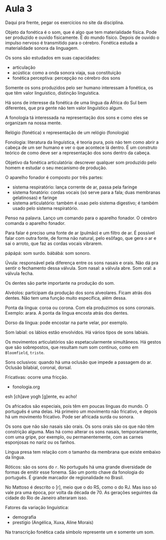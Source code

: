 Aula 3
======

Daqui pra frente, pegar os exercícios no site da disciplina.

Objeto da fonética é o som, que é algo que tem materialidade física. Pode ser produzido e ouvido fisicamente. É do mundo físico. Depois de ouvido o impulso nervoso é transmitido para o cérebro. Fonética estuda a materialidade sonora da linguagem.

Os sons são estudados em suas capacidades:

- articulação
- acústica: como a onda sonora viaja, sua constituição
- fonética perceptiva: percepção no cérebro dos sons

Somente os sons produzidos pelo ser humano interessam à fonética, os que têm valor linguístico, distinção linguística.

Há sons de interesse da fonética de uma língua da África do Sul bem diferentes, que pra gente não tem valor linguístico algum.

A fonologia tá interessada na representação dos sons e como eles se organizam na nossa mente.

Relógio (fonética) x representação de um relógio (fonologia)

Fonologia: literatura da linguística, é teoria pura, pois não tem como abrir a cabeça de um ser humano e ver o que acontece lá dentro. É um construto teórico de como deve ser a representação dos sons dentro da cabeça.

Objetivo da fonética articulatória: descrever qualquer som produzido pelo homem e estudar o seu mecanismo de produção.

O aparelho fonador é composto por três partes:

- sistema respiratório: lança corrente de ar, passa pela faringe
- sistema fonatório: cordas vocais (só serve para a fala; duas membranas gelatinosas) e faringe
- sistema articulatório: também é usao pelo sistema digestivo; é também usado pelo sistema respiratório.

Penso na palavra. Lanço um comando para o aparelho fonador. O cérebro comanda o aparelho fonador.

Para falar é preciso uma fonte de ar (pulmão) e um filtro de ar. É possível falar com outra fonte, de forma não natural, pelo esôfago, que gera o ar e sai o arroto, que faz as cordas vocais vibrarem.

pápápá: som surdo.
bábábá: som sonoro.

Úvula: responsável pela diferença entre os sons nasais e orais. Não dá pra sentir o fechamento dessa válvula.
Som nasal: a válvula abre.
Som oral: a válvula fecha.

Os dentes são parte importante na produção do som.

Alvéolos: participam da produção dos sons alveolares. Ficam atrás dos dentes. Não tem uma função muito específica, além dessa.

Ponta da língua: coroa ou corona. Com ela produzimos os sons coronais. Exemplo: arara. A ponta da língua encosta atrás dos dentes.

Dorso da língua: pode encostar na parte velar, por exemplo.

Som labial: os lábios estão envolvidos. Há vários tipos de sons labiais.

Os movimentos articulatórios são espetacularmente simultâneos. Há gestos que são sobrepostos, que resultam num som contínuo, como em `Bloomfield`, `triste`.

Sons oclusivos: quando há uma oclusão que impede a passagem do ar. Oclusão bilabial, coronal, dorsal.

Fricativas: ocorre uma fricção.

- fonologia.org

esh [ch]ave
yogh [g]ente, eu acho!

Os africados são especiais, pois têm em poucas línguas do mundo. O português é uma delas. Há primeiro um movimento não fricativo, e depois há um movimento fricativo. Pode ser africada surda ou sonora.

Os sons que não são nasais são orais. Os sons orais são os que não têm constrição alguma. Mas há como alterar os sons nasais, temporariamente, com uma gripe, por exemplo, ou permanentemente, com as carnes esponjosas no nariz ou os fanhos.

Língua presa tem relação com o tamanho da membrana que existe embaixo da língua.

Róticos: são os sons do `r`. No português há uma grande diversidade de formas de emitir esse fonema. São um ponto chave da fonologia do português. É grande marcador de regionalidade no Brasil.

No Mattoso é descrito o [r], meio que o do RS, como o do RJ. Mas isso só vale pra uma época, por volta da década de 70. As gerações seguintes da cidade do Rio de Janeiro alteraram isso. 

Fatores da variação linguística:

- demografia
- prestígio (Angélica, Xuxa, Aline Morais)

Na transcrição fonética cada símbolo represente um e somente um som.